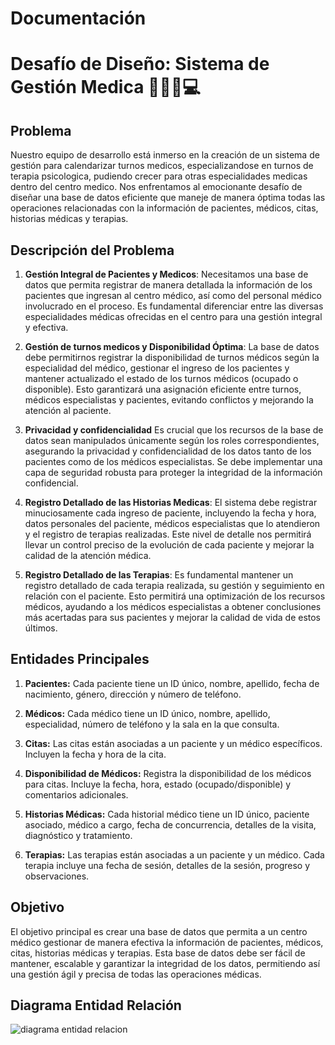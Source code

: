 # Documentación

# Desafío de Diseño: Sistema de Gestión Medica 👩🏽‍⚕️💻

## Problema
Nuestro equipo de desarrollo está inmerso en la creación de un sistema de gestión para calendarizar turnos medicos, especializandose en turnos de terapia psicologica, pudiendo crecer para otras especialidades medicas dentro del centro medico. Nos enfrentamos al emocionante desafío de diseñar una base de datos eficiente que maneje de manera óptima todas las operaciones relacionadas con la información de pacientes, médicos, citas, historias médicas y terapias.

## Descripción del Problema
1. **Gestión Integral de Pacientes y Medicos**:
   Necesitamos una base de datos que permita registrar de manera detallada la información de los pacientes que ingresan al centro médico, así como del personal médico involucrado en el proceso. Es fundamental diferenciar entre las diversas especialidades médicas ofrecidas en el centro para una gestión integral y efectiva.

2. **Gestión de turnos medicos y Disponibilidad Óptima**:
   La base de datos debe permitirnos registrar la disponibilidad de turnos médicos según la especialidad del médico, gestionar el ingreso de los pacientes y mantener actualizado el estado de los turnos médicos (ocupado o disponible). Esto garantizará una asignación eficiente entre turnos, médicos especialistas y pacientes, evitando conflictos y mejorando la atención al paciente.

3. **Privacidad y confidencialidad**
    Es crucial que los recursos de la base de datos sean manipulados únicamente según los roles correspondientes, asegurando la privacidad y confidencialidad de los datos tanto de los pacientes como de los médicos especialistas. Se debe implementar una capa de seguridad robusta para proteger la integridad de la información confidencial.

4. **Registro Detallado de las Historias Medicas**:
   El sistema debe registrar minuciosamente cada ingreso de paciente, incluyendo la fecha y hora, datos personales del paciente, médicos especialistas que lo atendieron y el registro de terapias realizadas. Este nivel de detalle nos permitirá llevar un control preciso de la evolución de cada paciente y mejorar la calidad de la atención médica.

5. **Registro Detallado de las Terapias**:
    Es fundamental mantener un registro detallado de cada terapia realizada, su gestión y seguimiento en relación con el paciente. Esto permitirá una optimización de los recursos médicos, ayudando a los médicos especialistas a obtener conclusiones más acertadas para sus pacientes y mejorar la calidad de vida de estos últimos.

## Entidades Principales

1. **Pacientes:**
    Cada paciente tiene un ID único, nombre, apellido, fecha de nacimiento, género, dirección y número de teléfono.

2. **Médicos:**
    Cada médico tiene un ID único, nombre, apellido, especialidad, número de teléfono y la sala en la que consulta.

3. **Citas:**
    Las citas están asociadas a un paciente y un médico específicos.
    Incluyen la fecha y hora de la cita.
    
4. **Disponibilidad de Médicos:**
    Registra la disponibilidad de los médicos para citas.
    Incluye la fecha, hora, estado (ocupado/disponible) y comentarios adicionales.

5. **Historias Médicas:**
    Cada historial médico tiene un ID único, paciente asociado, médico a cargo, fecha de concurrencia, detalles de la visita, diagnóstico y tratamiento.

6. **Terapias:**
    Las terapias están asociadas a un paciente y un médico.
    Cada terapia incluye una fecha de sesión, detalles de la sesión, progreso y observaciones.

## Objetivo
El objetivo principal es crear una base de datos que permita a un centro médico gestionar de manera efectiva la información de pacientes, médicos, citas, historias médicas y terapias. Esta base de datos debe ser fácil de mantener, escalable y garantizar la integridad de los datos, permitiendo así una gestión ágil y precisa de todas las operaciones médicas.


## Diagrama Entidad Relación

![diagrama entidad relacion](../centralmedicaDB/public/images/DiagramaEntidadRelacion.png)